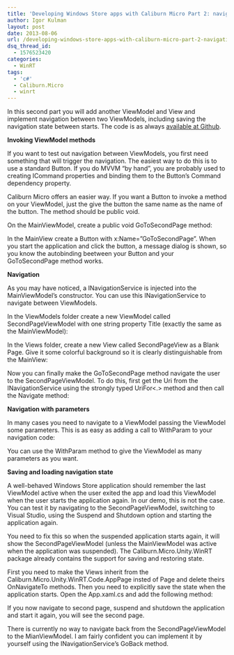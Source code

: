 ```yaml
---
title: 'Developing Windows Store apps with Caliburn Micro Part 2: navigation'
author: Igor Kulman
layout: post
date: 2013-08-06
url: /developing-windows-store-apps-with-caliburn-micro-part-2-navigation/
dsq_thread_id:
  - 1576523420
categories:
  - WinRT
tags:
  - 'c#'
  - Caliburn.Micro
  - winrt
---
```

In this second part you will add another ViewModel and View and implement navigation between two ViewModels, including saving the navigation state between starts. The code is as always [available at Github][1].

**Invoking ViewModel methods**

If you want to test out navigation between ViewModels, you first need something that will trigger the navigation. The easiest way to do this is to use a standard Button. If you do MVVM &#8220;by hand&#8221;, you are probably used to creating ICommand properties and binding them to the Button&#8217;s Command dependency property. 

Caliburn Micro offers an easier way. If you want a Button to invoke a method on your ViewModel, just the give the button the same name as the name of the button. The method should be public void.

On the MainViewModel, create a public void GoToSecondPage method:

In the MainView create a Button with x:Name=&#8221;GoToSecondPage&#8221;. When you start the application and click the button, a message dialog is shown, so you know the autobinding beetween your Button and your GoToSecondPage method works. 

**Navigation**

As you may have noticed, a INavigationService is injected into the MainViewModel&#8217;s constructor. You can use this INavigationService to navigate between ViewModels.

In the ViewModels folder create a new ViewModel called SecondPageViewModel with one string property Title (exactly the same as the MainViewModel):

In the Views folder, create a new View called SecondPageView as a Blank Page. Give it some colorful background so it is clearly distinguishable from the MainView:

Now you can finally make the GoToSecondPage method navigate the user to the SecondPageViewModel. To do this, first get the Uri from the INavigationService using the strongly typed UriFor<.> method and then call the Navigate method:

**Navigation with parameters**

In many cases you need to navigate to a ViewModel passing the ViewModel some parameters. This is as easy as adding a call to WithParam to your navigation code:

You can use the WithParam method to give the ViewModel as many parameters as you want.

**Saving and loading navigation state**

A well-behaved Windows Store application should remember the last ViewModel active when the user exited the app and load this ViewModel when the user starts the application again. In our demo, this is not the case. You can test it by navigating to the SecondPageViewModel, switching to Visual Studio, using the Suspend and Shutdown option and starting the application again. 

You need to fix this so when the suspended application starts again, it will show the SecondPageViewModel (unless the MainViewModel was active when the application was suspended). The Caliburn.Micro.Unity.WinRT package already contains the support for saving and restoring state.

First you need to make the Views inherit from the Caliburn.Micro.Unity.WinRT.Code.AppPage insted of Page and delete theirs OnNavigateTo methods. Then you need to explicitly save the state when the application starts. Open the App.xaml.cs and add the following method:

If you now navigate to second page, suspend and shutdown the application and start it again, you will see the second page.

There is currently no way to navigate back from the SecondPageViewModel to the MianViewModel. I am fairly confident you can implement it by yourself using the INavigationService&#8217;s GoBack method.

 [1]: https://github.com/igorkulman/CaliburnDemoWinRT